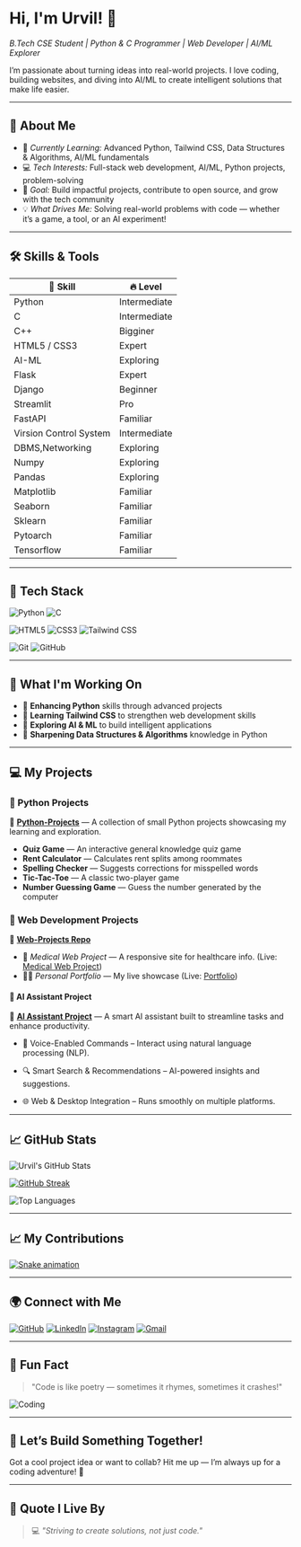 # Hi, I'm Urvil! 👋  
*B.Tech CSE Student | Python & C Programmer | Web Developer | AI/ML Explorer*

I’m passionate about turning ideas into real-world projects. I love coding, building websites, and diving into AI/ML to create intelligent solutions that make life easier.

---

## 📖 About Me
- 🌱 *Currently Learning:* Advanced Python, Tailwind CSS, Data Structures & Algorithms, AI/ML fundamentals
- 💻 *Tech Interests:* Full-stack web development, AI/ML, Python projects, problem-solving
- 🎯 *Goal:* Build impactful projects, contribute to open source, and grow with the tech community
- 💡 *What Drives Me:* Solving real-world problems with code — whether it’s a game, a tool, or an AI experiment!

---

## 🛠 Skills & Tools
| 💪 Skill       | 🔥 Level      |
|----------------|-------------|
| Python         | Intermediate |
| C              | Intermediate     |
| C++              | Bigginer     |
| HTML5 / CSS3   | Expert |
| AI-ML          | Exploring    |
| Flask         | Expert |
| Django         | Beginner    |
| Streamlit         | Pro    |
| FastAPI         | Familiar    |
| Virsion Control System | Intermediate    |
| DBMS,Networking | Exploring    |
| Numpy | Exploring    |
| Pandas| Exploring    |
|  Matplotlib | Familiar    |
|  Seaborn | Familiar |
|  Sklearn | Familiar |
|  Pytoarch | Familiar |
|  Tensorflow | Familiar |



---

## 🚀 Tech Stack
![Python](https://img.shields.io/badge/Python-306998?style=for-the-badge&logo=python&logoColor=yellow)
![C](https://img.shields.io/badge/C-555555?style=for-the-badge&logo=c&logoColor=white)

![HTML5](https://img.shields.io/badge/HTML5-f06529?style=for-the-badge&logo=html5&logoColor=white)
![CSS3](https://img.shields.io/badge/CSS3-2965f1?style=for-the-badge&logo=css3&logoColor=white)
![Tailwind CSS](https://img.shields.io/badge/TailwindCSS-38B2AC?style=for-the-badge&logo=tailwind-css&logoColor=white)

![Git](https://img.shields.io/badge/Git-F05032?style=for-the-badge&logo=git&logoColor=white)
![GitHub](https://img.shields.io/badge/GitHub-181717?style=for-the-badge&logo=github&logoColor=white)

---

## 🚀 What I'm Working On
- 🚀 **Enhancing Python** skills through advanced projects
- 🎨 **Learning Tailwind CSS** to strengthen web development skills
- 🤖 **Exploring AI & ML** to build intelligent applications
- 🐍 **Sharpening Data Structures & Algorithms** knowledge in Python

---

## 💻 My Projects
### 🔹 Python Projects  
📌 [**Python-Projects**](https://github.com/uvpatel/Python-Projects) — A collection of small Python projects showcasing my learning and exploration.
- **Quiz Game** — An interactive general knowledge quiz game
- **Rent Calculator** — Calculates rent splits among roommates
- **Spelling Checker** — Suggests corrections for misspelled words
- **Tic-Tac-Toe** — A classic two-player game
- **Number Guessing Game** — Guess the number generated by the computer

### 🔹 Web Development Projects  
📂 [**Web-Projects Repo**](https://github.com/uvpatel/Web-Projects)  
- 💊 *Medical Web Project* — A responsive site for healthcare info. (Live: [Medical Web Project](https://mdcare.netlify.app/))  
- 🧑‍💻 *Personal Portfolio* — My live showcase (Live: [Portfolio](https://urvilpatel-portfolio.netlify.app/))  

#### 🤖 AI Assistant Project  
📌 [**AI Assistant Project**](https://github.com/uvpatel/Mega-Project) — A smart AI assistant built to streamline tasks and enhance productivity.  
- 🎯 Voice-Enabled Commands – Interact using natural language processing (NLP).

- 🔍 Smart Search & Recommendations – AI-powered insights and suggestions.

- 🌐 Web & Desktop Integration – Runs smoothly on multiple platforms.
---

## 📈 GitHub Stats
![Urvil's GitHub Stats](https://github-readme-stats.vercel.app/api?username=uvpatel&show_icons=true&theme=dracula)

[![GitHub Streak](https://git-hub-streak-stats.vercel.app?user=uvpatel&theme=dracula)](https://git.io/streak-stats)

![Top Languages](https://github-readme-stats.vercel.app/api/top-langs/?username=uvpatel&layout=compact&theme=radical)

---


## 📈 My Contributions
[![Snake animation](https://github.com/eagrundy/eagrundy/blob/output/github-contribution-grid-snake.svg)](https://github.com/uvpatel)

---

## 🌍 Connect with Me
[![GitHub](https://img.icons8.com/color/48/000000/github.png)](https://github.com/uvpatel)
[![LinkedIn](https://img.icons8.com/color/48/000000/linkedin.png)](https://www.linkedin.com/in/urvil-patel-6995a0320)
[![Instagram](https://img.icons8.com/color/48/000000/instagram-new.png)](https://www.instagram.com/patelurvilv/)
[![Gmail](https://img.icons8.com/color/48/000000/gmail.png)](mailto:uvpatel7271@gmail.com)

---

## 🎉 Fun Fact
> "Code is like poetry — sometimes it rhymes, sometimes it crashes!"

![Coding](https://media.giphy.com/media/LmNwrBhejkK9EFP504/giphy.gif)

---

## 🤝 Let’s Build Something Together!
Got a cool project idea or want to collab? Hit me up — I’m always up for a coding adventure! 🚀

---

## 🔖 Quote I Live By
> 💻 *"Striving to create solutions, not just code."*

